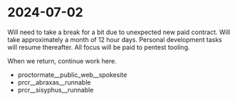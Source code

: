 # 2024-07-02
Will need to take a break for a bit due to unexpected new paid contract.  Will take approximately a month of 12 hour days.  Personal development tasks will resume thereafter.  All focus will be paid to pentest tooling.

When we return, continue work here.

* proctormate__public_web__spokesite
* prcr__abraxas__runnable
* prcr__sisyphus__runnable
